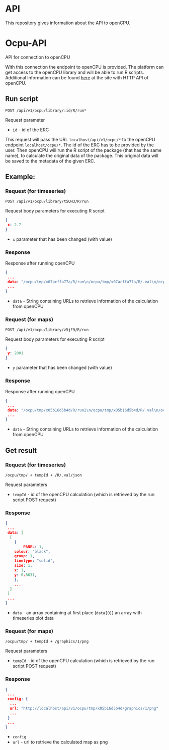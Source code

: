 # API

This repository gives information about the API to openCPU.

# Ocpu-API
API for connection to openCPU

With this connection the endpoint to openCPU is provided. The platform can get access to the openCPU library and will be able to run R scripts. 
Additional Information can be found [here](https://www.opencpu.org/api.html) at the site with HTTP API of openCPU.

## Run script

`POST /api/v1/ocpu/library/:id/R/run*`

Request parameter

- `id` - id of the ERC

This request will pass the URL `localhost/api/v1/ocpu/*` to the openCPU endpoint `localhost/ocpu/*`.
The id of the ERC has to be provided by the user. Then openCPU will run the R script of the package (that has the same name), to calculate the original data of the package. This original data will be saved to the metadata of the given ERC.

## Example:

### Request (for timeseries)

`POST /api/v1/ocpu/library/t5UH3/R/run`

Request body parameters for executing R script

```json
{
 x: 2.7
}
```

- `x` parameter that has been changed (with value)

### Response

Response after running openCPU

```json
{
 ...
 data: "/ocpu/tmp/x07acffa77a/R/run\n/ocpu/tmp/x07acffa77a/R/.val\n/ocpu/tmp/x07acffa77a/graphics/1\n/ocpu/tmp/x07acffa77a/stdout\n/ocpu/tmp/x07acffa77a/source\n/ocpu/tmp/x07acffa77a/console\n/ocpu/tmp/x07acffa77a/info\n/ocpu/tmp/x07acffa77a/files/DESCRIPTION\n"
 ...
}
```

- `data` - String containing URLs to retrieve information of the calculation from openCPU

### Request (for maps)

`POST /api/v1/ocpu/library/z5jF9/R/run`

Request body parameters for executing R script

```json
{
 y: 2001
}
```

- `y` parameter that has been changed (with value)

### Response

Response after running openCPU

```json
{
 ...
 data: "/ocpu/tmp/x05b16d5b4d/R/run2\n/ocpu/tmp/x05b16d5b4d/R/.val\n/ocpu/tmp/x05b16d5b4d/graphics/1\n/ocpu/tmp/x05b16d5b4d/stdout\n/ocpu/tmp/x05b16d5b4d/source\n/ocpu/tmp/x05b16d5b4d/console\n/ocpu/tmp/x05b16d5b4d/info\n/ocpu/tmp/x05b16d5b4d/files/DESCRIPTION\n/ocpu/tmp/x05b16d5b4d/files/figure1.Rdata\n"
 ...
}
```

- `data` - String containing URLs to retrieve information of the calculation from openCPU

## Get result

### Request (for timeseries)

`/ocpu/tmp/ + tempId + /R/.val/json`

Request parameters

- `tempId` - id of the openCPU calculation (which is retrieved by the run script POST request)

### Response

```json
{
 ...
 data: [
  [
    {
    	PANEL: 1,
	colour: "black",
	group: 1,
	linetype: "solid",
	size: 1,
	x: 1,
	y: 0.8631,
    },
    ...
  ]
 ]
 ...
}
```

- `data` - an array containing at first place (`data[0]`) an array with timeseries plot data

### Request (for maps)

`/ocpu/tmp/ + tempId + /graphics/1/png`

Request parameters

- `tempId` - id of the openCPU calculation (which is retrieved by the run script POST request)

### Response

```json
{
 ...
 config: {
  ...
  url: "http://localhost/api/v1/ocpu/tmp/x05b16d5b4d/graphics/1/png"
  ...
 }
 ...
}
```

- `config`
 - `url` - url to retrieve the calculated map as png

